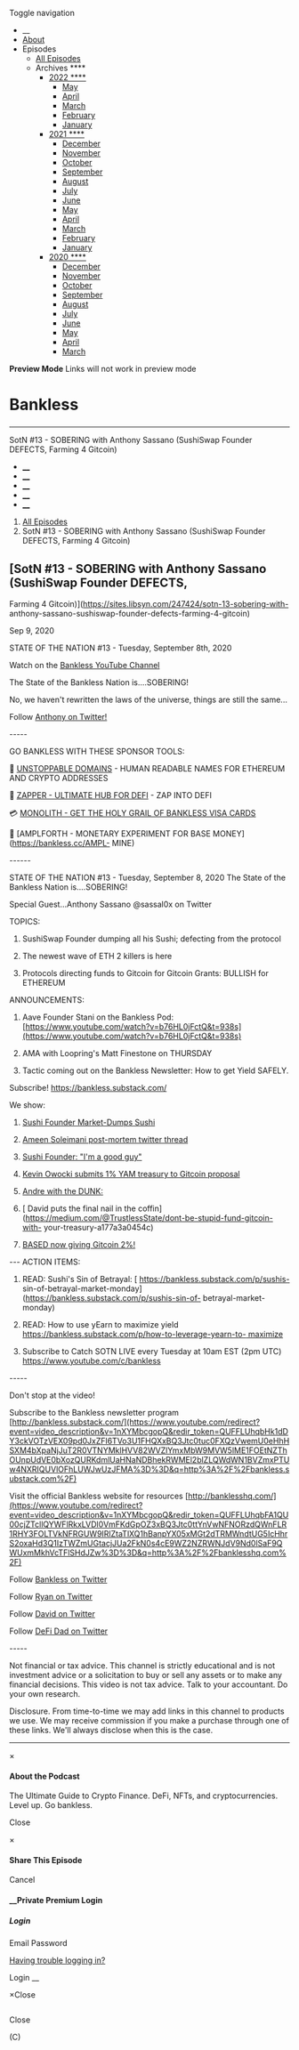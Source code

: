Toggle navigation [](/247424 "Home Page")

  * __
  * [About]()
  * Episodes 
    * [All Episodes](/247424)
    * Archives ****
      * [2022 ****](/247424/2022)
        * [May](/247424/2022/05)
        * [April](/247424/2022/04)
        * [March](/247424/2022/03)
        * [February](/247424/2022/02)
        * [January](/247424/2022/01)
      * [2021 ****](/247424/2021)
        * [December](/247424/2021/12)
        * [November](/247424/2021/11)
        * [October](/247424/2021/10)
        * [September](/247424/2021/09)
        * [August](/247424/2021/08)
        * [July](/247424/2021/07)
        * [June](/247424/2021/06)
        * [May](/247424/2021/05)
        * [April](/247424/2021/04)
        * [March](/247424/2021/03)
        * [February](/247424/2021/02)
        * [January](/247424/2021/01)
      * [2020 ****](/247424/2020)
        * [December](/247424/2020/12)
        * [November](/247424/2020/11)
        * [October](/247424/2020/10)
        * [September](/247424/2020/09)
        * [August](/247424/2020/08)
        * [July](/247424/2020/07)
        * [June](/247424/2020/06)
        * [May](/247424/2020/05)
        * [April](/247424/2020/04)
        * [March](/247424/2020/03)

**Preview Mode** Links will not work in preview mode

# Bankless

###

* * *

SotN #13 - SOBERING with Anthony Sassano (SushiSwap Founder DEFECTS, Farming 4
Gitcoin)

  * [__](http://twitter.com/banklesshq "Visit Us on Twitter")
  * [__](mailto:ryan@mythos.capital "Email This Podcast")
  * [__](http://feeds.libsyn.com/247424/rss "Subscribe to RSS Feed")
  * [__](https://podcasts.apple.com/us/podcast/bankless/id1499409058?ls=1 "Listen on Apple Podcasts")
  * [__](https://open.spotify.com/show/41TNnXSv5ExcQSzEGLlGhy "Listen on Spotify")

  1. [All Episodes](/247424)
  2. SotN #13 - SOBERING with Anthony Sassano (SushiSwap Founder DEFECTS, Farming 4 Gitcoin)

## [SotN #13 - SOBERING with Anthony Sassano (SushiSwap Founder DEFECTS,
Farming 4 Gitcoin)](https://sites.libsyn.com/247424/sotn-13-sobering-with-
anthony-sassano-sushiswap-founder-defects-farming-4-gitcoin)

Sep 9, 2020

STATE OF THE NATION #13 - Tuesday, September 8th, 2020

Watch on the [Bankless YouTube Channel](https://www.youtube.com/c/bankless)

The State of the Bankless Nation is....SOBERING!

No, we haven't rewritten the laws of the universe, things are still the
same...

Follow [Anthony on Twitter!](https://twitter.com/sassal0x)

\-----

GO BANKLESS WITH THESE SPONSOR TOOLS:

💸 [UNSTOPPABLE DOMAINS](https://bankless.cc/unstoppable) \- HUMAN READABLE
NAMES FOR ETHEREUM AND CRYPTO ADDRESSES

🌈 [ZAPPER - ULTIMATE HUB FOR DEFI](http://bankless.cc/zapper) \- ZAP INTO DEFI

💳 [MONOLITH - GET THE HOLY GRAIL OF BANKLESS VISA CARDS
](https://bankless.cc/monolith)

💸 [AMPLFORTH - MONETARY EXPERIMENT FOR BASE MONEY](https://bankless.cc/AMPL-
MINE)

\------

STATE OF THE NATION #13 - Tuesday, September 8, 2020 The State of the Bankless
Nation is....SOBERING!

Special Guest...Anthony Sassano @sassal0x on Twitter

TOPICS:

1) SushiSwap Founder dumping all his Sushi; defecting from the protocol

2) The newest wave of ETH 2 killers is here

3) Protocols directing funds to Gitcoin for Gitcoin Grants: BULLISH for
ETHEREUM

ANNOUNCEMENTS:

1) Aave Founder Stani on the Bankless Pod:
[https://www.youtube.com/watch?v=b76HL0jFctQ&t=938s](https://www.youtube.com/watch?v=b76HL0jFctQ&t=938s)

2) AMA with Loopring's Matt Finestone on THURSDAY

3) Tactic coming out on the Bankless Newsletter: How to get Yield SAFELY.

Subscribe! <https://bankless.substack.com/>

We show:

1) [Sushi Founder Market-Dumps
Sushi](https://twitter.com/spencernoon/status/1302220502728085504)

2) [Ameen Soleimani post-mortem twitter
thread](https://twitter.com/ameensol/status/1302395863709351936?s=20)

3) [ Sushi Founder: "I'm a good
guy"](https://twitter.com/scott_lew_is/status/1302243578433990657?s=204)

5) [Kevin Owocki submits 1% YAM treasury to Gitcoin
proposal](https://twitter.com/owocki/status/1298032085945352192?s=20)

6) [ Andre with the
DUNK:](https://twitter.com/AndreCronjeTech/status/1298621742240403456?s=20)

7) [ David puts the final nail in the
coffin](https://medium.com/@TrustlessState/dont-be-stupid-fund-gitcoin-with-
your-treasury-a177a3a0454c)

8) [BASED now giving Gitcoin
2%!](https://twitter.com/Steven_McKie/status/1302710211640057856)

\--- ACTION ITEMS:

1) READ: Sushi's Sin of Betrayal: [ https://bankless.substack.com/p/sushis-
sin-of-betrayal-market-monday](https://bankless.substack.com/p/sushis-sin-of-
betrayal-market-monday)

2) READ: How to use yEarn to maximize yield [
https://bankless.substack.com/p/how-to-leverage-yearn-to-
maximize](https://bankless.substack.com/p/how-to-leverage-yearn-to-maximize)

3) Subscribe to Catch SOTN LIVE every Tuesday at 10am EST (2pm UTC)
https://www.youtube.com/c/bankless

\-----

Don't stop at the video!

Subscribe to the Bankless newsletter program
[http://bankless.substack.com/](https://www.youtube.com/redirect?event=video_description&v=1nXYMbcgopQ&redir_token=QUFFLUhqbHk1dDY3ckVOTzVEX09pd0JxZFl6TVo3U1FHQXxBQ3Jtc0tuc0FXQzVwemU0eHhHSXM4bXpaNjJuT2R0VTNYMklHVV82WVZlYmxMbW9MVW5lME1FOEtNZThOUnpUdVE0bXozQURKdmlUaHNaNDBhekRWMEl2blZLQWdWN1BVZmxPTUw4NXRIQUVlOFhLUWJwUzJFMA%3D%3D&q=http%3A%2F%2Fbankless.substack.com%2F)

Visit the official Bankless website for resources
[http://banklesshq.com/](https://www.youtube.com/redirect?event=video_description&v=1nXYMbcgopQ&redir_token=QUFFLUhqbFA1QU00cjZTcllQYWFlRkxLVDl0VmFKdGpOZ3xBQ3Jtc0ttYnVwNFNORzdQWnFLR1RHY3FOLTVkNFRGUW9IRlZtaTlXQ1hBanpYX05xMGt2dTRMWndtUG5IcHhrS2oxaHd3Q1IzTWZmUGtacjJUa2FkN0s4cE9WZ2NZRWNJdV9Nd0lSaF9QWUxmMkhVcTFlSHdJZw%3D%3D&q=http%3A%2F%2Fbanklesshq.com%2F)

Follow [Bankless on Twitter](https://twitter.com/BanklessHQ)

Follow [Ryan on Twitter](https://twitter.com/ryansadams)

Follow [David on Twitter](https://twitter.com/TrustlessState)

Follow [DeFi Dad on Twitter](https://twitter.com/DeFi_Dad)

\-----

Not financial or tax advice. This channel is strictly educational and is not
investment advice or a solicitation to buy or sell any assets or to make any
financial decisions. This video is not tax advice. Talk to your accountant. Do
your own research.

Disclosure. From time-to-time we may add links in this channel to products we
use. We may receive commission if you make a purchase through one of these
links. We'll always disclose when this is the case.

* * *

×

#### About the Podcast

The Ultimate Guide to Crypto Finance. DeFi, NFTs, and cryptocurrencies. Level
up. Go bankless.

Close

×

#### Share This Episode

Cancel

#### __Private Premium Login

##### Login

Email Password

[Having trouble logging in?](')

Login __

×Close

![]()

Close

(C)

